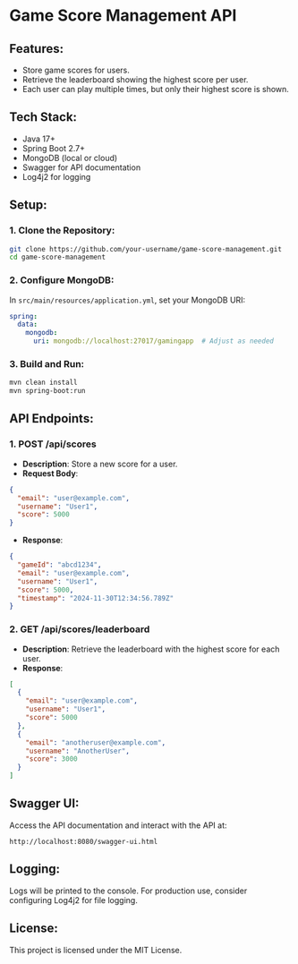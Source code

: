 # Game Score Management API

## Features:
- Store game scores for users.
- Retrieve the leaderboard showing the highest score per user.
- Each user can play multiple times, but only their highest score is shown.

## Tech Stack:
- Java 17+
- Spring Boot 2.7+
- MongoDB (local or cloud)
- Swagger for API documentation
- Log4j2 for logging

## Setup:

### 1. Clone the Repository:
```bash
git clone https://github.com/your-username/game-score-management.git
cd game-score-management
```

### 2. Configure MongoDB:
In `src/main/resources/application.yml`, set your MongoDB URI:
```yaml
spring:
  data:
    mongodb:
      uri: mongodb://localhost:27017/gamingapp  # Adjust as needed
```

### 3. Build and Run:
```bash
mvn clean install
mvn spring-boot:run
```

## API Endpoints:

### 1. **POST /api/scores**
- **Description**: Store a new score for a user.
- **Request Body**:
```json
{
  "email": "user@example.com",
  "username": "User1",
  "score": 5000
}
```
- **Response**:
```json
{
  "gameId": "abcd1234",
  "email": "user@example.com",
  "username": "User1",
  "score": 5000,
  "timestamp": "2024-11-30T12:34:56.789Z"
}
```

### 2. **GET /api/scores/leaderboard**
- **Description**: Retrieve the leaderboard with the highest score for each user.
- **Response**:
```json
[
  {
    "email": "user@example.com",
    "username": "User1",
    "score": 5000
  },
  {
    "email": "anotheruser@example.com",
    "username": "AnotherUser",
    "score": 3000
  }
]
```

## Swagger UI:
Access the API documentation and interact with the API at:
```
http://localhost:8080/swagger-ui.html
```

## Logging:
Logs will be printed to the console. For production use, consider configuring Log4j2 for file logging.

## License:
This project is licensed under the MIT License.
